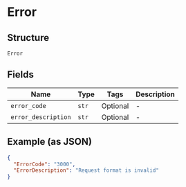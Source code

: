 
# Error

## Structure

`Error`

## Fields

| Name | Type | Tags | Description |
|  --- | --- | --- | --- |
| `error_code` | `str` | Optional | - |
| `error_description` | `str` | Optional | - |

## Example (as JSON)

```json
{
  "ErrorCode": "3000",
  "ErrorDescription": "Request format is invalid"
}
```

